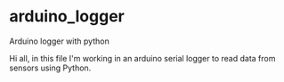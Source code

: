 # arduino_logger
Arduino logger with python

Hi all, in this file I'm working in an arduino serial logger to read data from sensors using Python.
